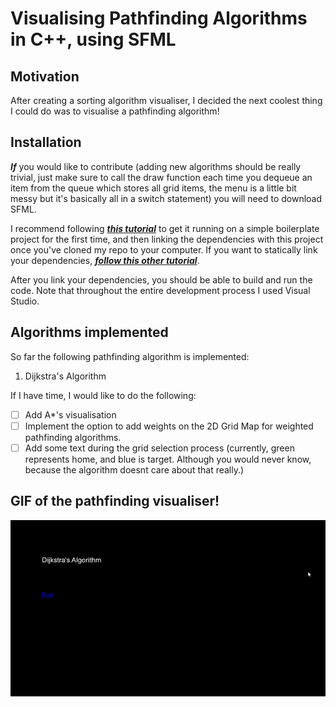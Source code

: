 # Visualising Pathfinding Algorithms in C++, using SFML

## Motivation
After creating a sorting algorithm visualiser, I decided the next coolest thing I could do was to visualise a pathfinding algorithm!

## Installation
***If*** you would like to contribute (adding new algorithms should be really trivial, just make sure to call the draw function each time you
dequeue an item from the queue which stores all grid items, the menu is a little bit messy but it's basically all in a switch statement) you will need to download SFML. 

I recommend following ***[this tutorial](https://youtu.be/YfMQyOw1zik)*** to get it running on a simple boilerplate project for the first time, and then linking the dependencies with this project once you've 
cloned my repo to your computer. 
If you want to statically link your dependencies, ***[follow this other tutorial](https://youtu.be/uc0RSR9i1tM)***.

After you link your dependencies, you should be able to build and run the code. Note that throughout the entire development process I used Visual Studio.

## Algorithms implemented
So far the following pathfinding algorithm is implemented:
1. Dijkstra's Algorithm

If I have time, I would like to do the following:
- [ ] Add A*'s visualisation
- [ ] Implement the option to add weights on the 2D Grid Map for weighted pathfinding algorithms.
- [ ] Add some text during the grid selection process (currently, green represents home, and blue is target. Although you would never know, because the algorithm doesnt care about that really.)

## GIF of the pathfinding visualiser!


![](pathfind-demonstration.gif)
